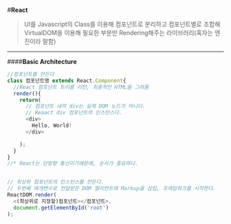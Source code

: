 #**React**

> UI를 Javascript의 Class를 이용해 컴포넌트로 분리하고
> 컴포넌트별로 조합해 VirtualDOM을 이용해 필요한 부분만 Rendering해주는 라이브러리(혹자는 엔진이라 말함)

---


####**Basic Architecture**

```Javascript
//컴포넌트를 만든다
class 컴포넌트명 extends React.Component{
  //React 컴포넌트 트리를 리턴, 최종적인 HTML을 그려줌
  render(){
    return(
      // 컴포넌트 내의 div는 실제 DOM 노드가 아니다.
      // Reaact div 컴포넌트의 인스턴스다.
      <div>
        Hello, World!
      </div>

    );
  }
}
//* React는 단방향 통신이기때문에, 순서가 중요하다.


// 최상위 컴포넌트의 인스턴스를 만든다.
// 두번째 매개변수로 전달받은 DOM 엘리먼트에 Markup을 삽입, 프레임워크를 시작한다.
ReactDOM.render(
  <(최상위로 지정할)컴포넌트></컴포넌트>,
  document.getElementById('root')
);
```
